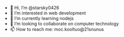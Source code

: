 - 👋 Hi, I’m @starsky0426
- 👀 I’m interested in web development
- 🌱 I’m currently learning nodejs
- 💞️ I’m looking to collaborate on computer technology
- 📫 How to reach me: moc.kooltuo@21snunus

<!---
starsky0426/starsky0426 is a ✨ special ✨ repository because its `README.md` (this file) appears on your GitHub profile.
You can click the Preview link to take a look at your changes.
--->
